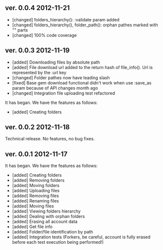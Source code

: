 ## ver. 0.0.4 2012-11-21

* [changed] folders_hierarchy(): :validate param added
* [changed] folders_hierarchy(), folder_path(): orphan pathes marked with "<undefined>" parts
* [changed] 100% code coverage

## ver. 0.0.3 2012-11-19

* [added] Downloading files by absolute path
* [added] File download url added to the return hash of file_info(). Url is represented by the :url key
* [changed] Folder pathes now have leading slash
* [fixed] Base gem download functional didn't work when use :save_as param because of API changes month ago
* [changed] Integration file uploading test refactored

It has began. We have the features as follows:

* [added] Creating folders

## ver. 0.0.2 2012-11-18

Technical release. No features, no bug fixes.

## ver. 0.0.1 2012-11-17

It has began. We have the features as follows:

* [added] Creating folders
* [added] Removing folders
* [added] Moving folders
* [added] Uploading files
* [added] Removing files
* [added] Renaming files
* [added] Moving files
* [added] Viewing folders hierarchy
* [added] Dealing with orphan folders
* [added] Erasing all account data
* [added] Get file info
* [added] Folder/file identification by path
* [added] Integration tests (Forkers, be careful, account is fully erased before each test execution being performed!)